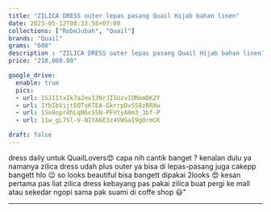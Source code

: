 ```yaml
---
title: "ZILICA DRESS outer lepas pasang Quail Hijab bahan linen"
date: 2023-05-12T08:33:58+07:00
collections: ["RobeJubah", "Quail"]
brands: "Quail"
grams: "600"
description : "ZILICA DRESS outer lepas pasang Quail Hijab bahan linen"
price: "218,000.00"

google_drive:
  enable: true
  pics:
  - url: 1SJ11txIk7a2ex13NrJI5UzvIOMamDK2Y
  - url: 1YbIbVijtEOTsK7EA-GkrrpDvS58zRRXw
  - url: 1Se8opr4hLqN6cSSN-PFVtyA0m3_3bf-P
  - url: 11w_gL7Sl-V-NIYA6E3z4VWGaI9gOrmCK

draft: false
---
```


dress daily untuk QuailLovers😍 capa nih cantik banget ? kenalan dulu ya namanya zilica dress udah plus outer ya bisa di lepas-pasang juga cakepp bangett hlo 😉 so looks beautiful bisa bangett dipakai 2looks 😍 kesan pertama pas liat zilica dress kebayang pas pakai zilica buat pergi ke mall atau sekedar ngopi sama pak suami di coffe shop 😃"

-----    
 
